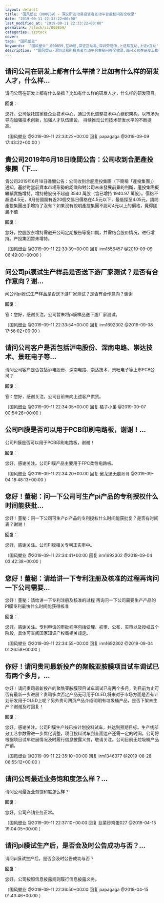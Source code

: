 ```yaml
---
layout: default
title: '国风塑业（000859）- 深交所互动易投资者互动平台董秘问答全收录'
date: "2019-09-11 22:33:22+00:00"
last_modified_at: "2019-09-11 22:33:22+00:00"
permalink: /stock/sz/000859/
categories: szstock
cover: 
tags: "国风塑业"
keywords: '"国风塑业",000859,互动易,深证互动易,深圳交易所,上证易互动,上证e互动'
description: '"国风塑业-深圳交易所投资者互动平台董秘问答全收录,请问公司在研发上都有什么举措？比如有什么样的研发人才，什么样的研发项目。"'
---
```


## 请问公司在研发上都有什么举措？比如有什么样的研发人才，什么样...

请问公司在研发上都有什么举措？比如有什么样的研发人才，什么样的研发项目。

**回复**：

您好。公司依托国家级企业技术中心，通过优化调整技术中心组织架构，以市场为导向加强技术创新，加强人才队伍建设， 持续推动公司技术研发水平的不断提高。 

（国风塑业  @2019-09-11 22:33:22+00:00 回复 papagaga  @2019-09-09 17:43:22+00:00 ）

## 貴公司2019年6月18日晚間公告：公司收到合肥產投集團（下...

貴公司2019年6月18日晚間公告：公司收到合肥產投集團（下簡稱「產投集團」）通知，基於對當前資本市場形勢的認識和對公司未來發展前景的判斷，產投集團擬繼續實施增持，增持總股份不超過 3540 萬股（含已增持 1940.97 萬股）。價格不超過4.5元，8月份國風有近20個交易日價格在4.5元以下，最低探至4.05元，請問產投集團出手增持了沒有？如果沒有說明產投集團不認可4元以上的價格，覺得國風不值

**回复**：

您好。控股股东增持需避开公司定期报告等窗口期，并需结合股价情况，进行增持。产投集团暂未增持。 

（国风塑业  @2019-09-11 22:33:39+00:00 回复 irm1556457  @2019-09-09 06:49:00+00:00 ）

## 问公司pi膜试生产样品是否送下游厂家测试？是否有合作意向？谢...

问公司pi膜试生产样品是否送下游厂家测试？是否有合作意向？谢谢

**回复**：

答：您好，感谢关注。公司暂未将pi膜样品送下游厂家测试。 

（国风塑业  @2019-09-11 22:33:54+00:00 回复 irm1692302  @2019-09-08 17:56:02+00:00 ）

## 请问公司客户是否包括沪电股份、深南电路、崇达技术、景旺电子等...

请问公司客户是否包括沪电股份、深南电路、崇达技术、景旺电子等上市PCB公司？

**回复**：

答：您好，感谢关注。公司目前未向上述客户供货。 

（国风塑业  @2019-09-11 22:34:05+00:00 回复 橘子小弟  @2019-09-07 00:54:26+00:00 ）

## 公司PI膜是否可以用于PCB印刷电路板，谢谢！...

公司PI膜是否可以用于PCB印刷电路板，谢谢！

**回复**：

您好，感谢关注。公司PI膜产品主要用于FPC柔性电路板。 

（国风塑业  @2019-09-11 22:34:20+00:00 回复 傲龙堡无痕哥哥  @2019-09-04 18:48:13+00:00 ）

## 您好！董秘：问一下公司可生产pi产品的专利授权什么时间能获批...

您好！董秘：问一下公司可生产pi产品的专利授权什么时间能获批复？是否有时间表？谢谢！

**回复**：

您好，感谢关注。公司PI膜相关专利正实审中。 

（国风塑业  @2019-09-11 22:34:41+00:00 回复 irm1692302  @2019-09-04 03:42:38+00:00 ）

## 您好！董秘：请给讲一下专利注册及核准的过程再询问一下公司需要...

您好！董秘：请给讲一下专利注册及核准的过程
再询问一下公司需要生产产品的PI膜专利最快什么时间能获得核准

**回复**：

您好。感谢关注。专利申请的审批程序包括受理、初审、公布、实审以及授权五个阶段，具体可查阅国家知识产权局相关规定。 

（国风塑业  @2019-09-11 22:34:55+00:00 回复 irm1692302  @2019-09-04 01:26:58+00:00 ）

## 你好！请问贵司最新投产的聚酰亚胺膜项目试车调试已有两个多月，...

你好！请问贵司最新投产的聚酰亚胺膜项目试车调试已有两个多月，到目前为止可否有最新一步进展？贵司多次否定产品无可用于OLED,将来对于市场方面是否有计划研发用于OLED上呢？另外贵司网页产品介绍明明有垃圾桶产品，是否下架未生产？谢谢及时回复！

**回复**：

您好。感谢关注。公司PI膜生产线已按计划投料试车，并达到预期目标。生产线部分工艺参数需进一步优化调整，项目投料试车到全面达产还需一定的时间。公司将根据项目试车进展情况及时履行信息披露义务，敬请关注。公司目前无垃圾桶产品产销。 

（国风塑业  @2019-09-11 22:35:10+00:00 回复 irm1346377  @2019-08-28 06:55:12+00:00 ）

## 请问公司最近业务饱和度怎么样？...

请问公司最近业务饱和度怎么样？

**回复**：

您好。公司产销业务正常。 

（国风塑业  @2019-09-11 22:37:10+00:00 回复 韭菜炒鸡蛋027  @2019-04-15 19:04:05+00:00 ）

## 请问pi膜试生产后，是否会及时公告成功与否？...

请问pi膜试生产后，是否会及时公告成功与否？

**回复**：

您好。公司按照信息披露规则履行信息披露义务。 

（国风塑业  @2019-09-11 22:36:50+00:00 回复 papagaga  @2019-04-15 01:43:46+00:00 ）

